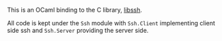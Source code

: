 This is an OCaml binding to the C library, [libssh](https://www.libssh.org). 

All code is kept under the `Ssh` module with `Ssh.Client` implementing
client side ssh and `Ssh.Server` providing the server side.
